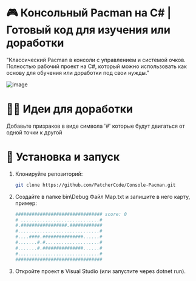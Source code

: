 # 🎮 Консольный Pacman на C# | Готовый код для изучения или доработки
"Классический Pacman в консоли с управлением и системой очков. Полностью рабочий проект на C#, который можно использовать как основу для обучения или доработки под свои нужды."

![image](https://github.com/user-attachments/assets/c7fa395d-93e4-415d-b454-2d9a893c06d3)

# 👨‍💻 Идеи для доработки

Добавьте призраков в виде символа '#' которые будут двигаться от одной точки к другой

# 🚀 Установка и запуск 
1. Клонируйте репозиторий:  
   ```bash
   git clone https://github.com/PatcherCode/Console-Pacman.git
   
2. Создайте в папке bin\Debug Файл Map.txt и запишите в него карту, пример:
   ```bash
   ################################ score: 0                                                                 
   # .............................#
   #.#################.############
   #..............................#
   #....####.###############......#
   #.......#.#....................#
   #.......#.###############......#
   #..............................#
   ################################

2. Откройте проект в Visual Studio (или запустите через dotnet run).
